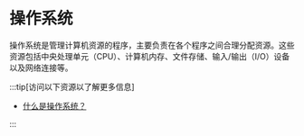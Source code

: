 # 操作系统

操作系统是管理计算机资源的程序，主要负责在各个程序之间合理分配资源。这些资源包括中央处理单元（CPU）、计算机内存、文件存储、输入/输出（I/O）设备以及网络连接等。

:::tip[访问以下资源以了解更多信息]

- [什么是操作系统？](https://edu.gcfglobal.org/en/computerbasics/understanding-operating-systems/1/)

:::
